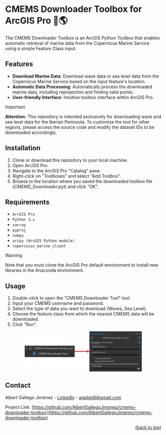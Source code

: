 <a name="readme-top"></a>
# CMEMS Downloader Toolbox for ArcGIS Pro 🧰🌎

 The CMEMS Downloader Toolbox is an ArcGIS Python Toolbox that enables automatic retrieval of marine data from the Copernicus Marine Service using a simple Feature Class input.

<!-- FEATURES -->
## Features
- **Download Marine Data**: Download wave data or sea level data from the Copernicus Marine Service based on the input feature's location.
- **Automatic Data Processing**: Automatically process the downloaded marine data, including reprojection and finding valid points.
- **User-friendly Interface**: Intuitive toolbox interface within ArcGIS Pro.

> [!IMPORTANT]
> **Attention:** This repository is intended exclusively for downloading wave and sea level data for the Iberian Peninsula. To customize the tool for other regions, please access the source code and modify the dataset IDs to be downloaded accordingly.

<!-- INSTALLATION -->
## Installation
1. Clone or download this repository to your local machine.
2. Open ArcGIS Pro.
3. Navigate to the ArcGIS Pro "Catalog" pane.
4. Right-click on "Toolboxes" and select "Add Toolbox".
5. Browse to the location where you saved the downloaded toolbox file (*CMEMS_Downloader.pyt*) and click "OK".

<!-- REQUIREMENTS -->
## Requirements
- ```ArcGIS Pro```
- ```Python 3.x```
- ```xarray```
- ```pyproj```
- ```numpy```
- ```arcpy (ArcGIS Python module)```
- ```copernicus_marine_client```

> [!WARNING]
> Note that you must clone the ArcGIS Pro default environment to install new libraries in the Anaconda environment.

<!-- USAGE -->
## Usage
1. Double-click to open the "CMEMS Downloader Tool" tool.
2. Input your CMEMS username and password.
3. Select the type of data you want to download (Waves, Sea Level).
4. Choose the feature class from which the nearest CMEMS data will be downloaded.
5. Click "Run".

<div align="center">
  <a href="https://github.com/AlbertGallegoJimenez/cmems-downloader-toolbox">
    <img src="images/tool-screenshot.png" alt="screenshot tool" width="75%">
  </a>
</div>

     
<!-- CONTACT -->
## Contact

Albert Gallego Jiménez - [LinkedIn](https://www.linkedin.com/in/albert-gallego-jimenez) - agalleji8@gmail.com

Project Link: [https://github.com/AlbertGallegoJimenez/cmems-downloader-toolbox](https://github.com/AlbertGallegoJimenez/cmems-downloader-toolbox)

<p align="right">(<a href="#readme-top">back to top</a>)</p>
